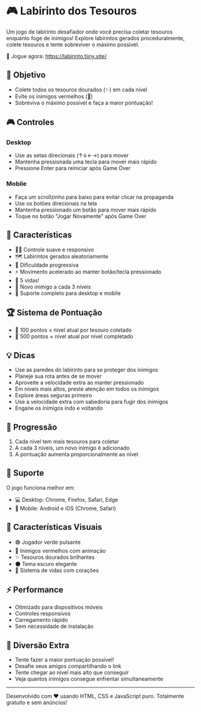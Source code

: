 # 🎮 Labirinto dos Tesouros

Um jogo de labirinto desafiador onde você precisa coletar tesouros enquanto foge de inimigos! Explore labirintos gerados proceduralmente, colete tesouros e tente sobreviver o máximo possível.

🎯 Jogue agora: <a href="https://labirinto.tiiny.site/" target="_blank" rel="noopener noreferrer">https://labirinto.tiiny.site/</a>

## 🎯 Objetivo

- Colete todos os tesouros dourados (✨) em cada nível
- Evite os inimigos vermelhos (🔴)
- Sobreviva o máximo possível e faça a maior pontuação!

## 🎮 Controles

### Desktop
- Use as setas direcionais (↑↓←→) para mover
- Mantenha pressionada uma tecla para mover mais rápido
- Pressione Enter para reiniciar após Game Over

### Mobile
- Faça um scrollzinho para baixo para evitar clicar na propaganda
- Use os botões direcionais na tela
- Mantenha pressionado um botão para mover mais rápido
- Toque no botão "Jogar Novamente" após Game Over

## 🌟 Características

- 🏃‍♂️ Controle suave e responsivo
- 🗺️ Labirintos gerados aleatoriamente
- 🔄 Dificuldade progressiva
- ⚡ Movimento acelerado ao manter botão/tecla pressionado
- 💖 5 vidas!
- 👾 Novo inimigo a cada 3 níveis
- 📱 Suporte completo para desktop e mobile

## 🏆 Sistema de Pontuação

- 💎 100 pontos × nível atual por tesouro coletado
- 🌟 500 pontos × nível atual por nível completado

## 💡 Dicas

- Use as paredes do labirinto para se proteger dos inimigos
- Planeje sua rota antes de se mover
- Aproveite a velocidade extra ao manter pressionado
- Em níveis mais altos, preste atenção em todos os inimigos
- Explore áreas seguras primeiro
- Use a velocidade extra com sabedoria para fugir dos inimigos
- Engane os inimigos indo e voltando

## 🎯 Progressão

1. Cada nível tem mais tesouros para coletar
2. A cada 3 níveis, um novo inimigo é adicionado
3. A pontuação aumenta proporcionalmente ao nível

## 🔧 Suporte

O jogo funciona melhor em:
- 💻 Desktop: Chrome, Firefox, Safari, Edge
- 📱 Mobile: Android e iOS (Chrome, Safari)

## 🎨 Características Visuais

- 🟢 Jogador verde pulsante
- 🔴 Inimigos vermelhos com animação
- ✨ Tesouros dourados brilhantes
- 🌑 Tema escuro elegante
- 💖 Sistema de vidas com corações

## ⚡ Performance

- Otimizado para dispositivos móveis
- Controles responsivos
- Carregamento rápido
- Sem necessidade de instalação

## 🎪 Diversão Extra

- Tente fazer a maior pontuação possível!
- Desafie seus amigos compartilhando o link
- Tente chegar ao nível mais alto que conseguir
- Veja quantos inimigos consegue enfrentar simultaneamente

---

Desenvolvido com ❤️ usando HTML, CSS e JavaScript puro.
Totalmente gratuito e sem anúncios!
